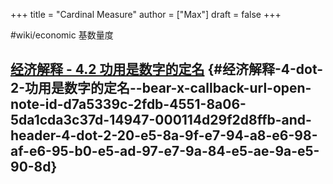 +++
title = "Cardinal Measure"
author = ["Max"]
draft = false
+++

\#wiki/economic
基数量度


## [经济解释 - 4.2 功用是数字的定名](bear://x-callback-url/open-note?id=D7A5339C-2FDB-4551-8A06-5DA1CDA3C37D-14947-000114D29F2D8FFB&header=4.2%20%E5%8A%9F%E7%94%A8%E6%98%AF%E6%95%B0%E5%AD%97%E7%9A%84%E5%AE%9A%E5%90%8D) {#经济解释-4-dot-2-功用是数字的定名--bear-x-callback-url-open-note-id-d7a5339c-2fdb-4551-8a06-5da1cda3c37d-14947-000114d29f2d8ffb-and-header-4-dot-2-20-e5-8a-9f-e7-94-a8-e6-98-af-e6-95-b0-e5-ad-97-e7-9a-84-e5-ae-9a-e5-90-8d}

